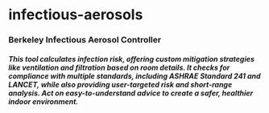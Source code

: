 # infectious-aerosols
### Berkeley Infectious Aerosol Controller
##### This tool calculates infection risk, offering custom mitigation strategies like ventilation and filtration based on room details. It checks for compliance with multiple standards, including ASHRAE Standard 241 and LANCET, while also providing user-targeted risk and short-range analysis. Act on easy-to-understand advice to create a safer, healthier indoor environment.


